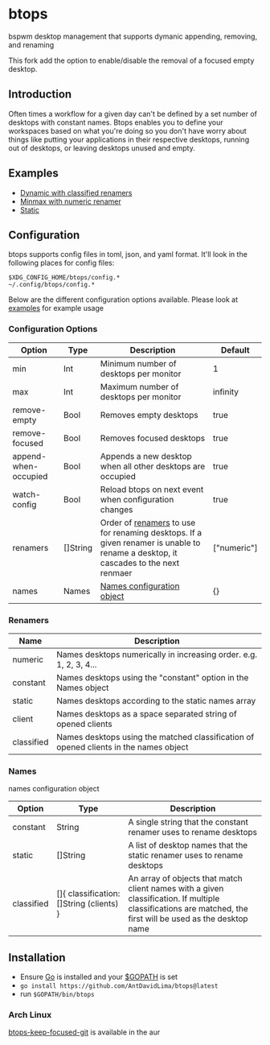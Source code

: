 # btops

bspwm desktop management that supports dymanic appending, removing, and renaming

This fork add the option to enable/disable the removal of a focused empty desktop.

## Introduction

Often times a workflow for a given day can't be defined by a set number of desktops with constant names. Btops enables you to define your workspaces based on what you're doing so you don't have worry about things like putting your applications in their respective desktops, running out of desktops, or leaving desktops unused and empty.

## Examples

- [Dynamic with classified renamers](https://github.com/AntDavidLima/btops/blob/master/examples/classified.toml)
- [Minmax with numeric renamer](https://github.com/cmschuetz/btops/blob/master/examples/minmax.toml)
- [Static](https://github.com/AntDavidLima/btops/blob/master/examples/static.toml)

## Configuration

btops supports config files in toml, json, and yaml format. It'll look in the following places for config files:

```
$XDG_CONFIG_HOME/btops/config.*
~/.config/btops/config.*
```

Below are the different configuration options available. Please look at [examples](https://github.com/cmschuetz/btops/tree/master/examples) for example usage

### Configuration Options

| Option               | Type     | Description                                                                                                                                    | Default     |
| -------------------- | -------- | ---------------------------------------------------------------------------------------------------------------------------------------------- | ----------- |
| min                  | Int      | Minimum number of desktops per monitor                                                                                                         | 1           |
| max                  | Int      | Maximum number of desktops per monitor                                                                                                         | infinity    |
| remove-empty         | Bool     | Removes empty desktops                                                                                                                         | true        |
| remove-focused       | Bool     | Removes focused desktops                                                                                                                       | true        |
| append-when-occupied | Bool     | Appends a new desktop when all other desktops are occupied                                                                                     | true        |
| watch-config         | Bool     | Reload btops on next event when configuration changes                                                                                          | true        |
| renamers             | []String | Order of [renamers](#renamers) to use for renaming desktops. If a given renamer is unable to rename a desktop, it cascades to the next renmaer | ["numeric"] |
| names                | Names    | [Names configuration object](#names)                                                                                                           | {}          |

### Renamers

| Name       | Description                                                                           |
| ---------- | ------------------------------------------------------------------------------------- |
| numeric    | Names desktops numerically in increasing order. e.g. 1, 2, 3, 4...                    |
| constant   | Names desktops using the "constant" option in the Names object                        |
| static     | Names desktops according to the static names array                                    |
| client     | Names desktops as a space separated string of opened clients                          |
| classified | Names desktops using the matched classification of opened clients in the names object |

### Names

names configuration object

| Option     | Type                                     | Description                                                                                                                                                  |
| ---------- | ---------------------------------------- | ------------------------------------------------------------------------------------------------------------------------------------------------------------ |
| constant   | String                                   | A single string that the constant renamer uses to rename desktops                                                                                            |
| static     | []String                                 | A list of desktop names that the static renamer uses to rename desktops                                                                                      |
| classified | []{ classification: []String (clients) } | An array of objects that match client names with a given classification. If multiple classifications are matched, the first will be used as the desktop name |

## Installation

- Ensure [Go](https://go.dev/) is installed and your [$GOPATH](https://go.dev/wiki/GOPATH) is set
- `go install https://github.com/AntDavidLima/btops@latest`
- run `$GOPATH/bin/btops`

### Arch Linux

[btops-keep-focused-git](https://aur.archlinux.org/packages/btops-keep-focused-git/) is available in the aur
